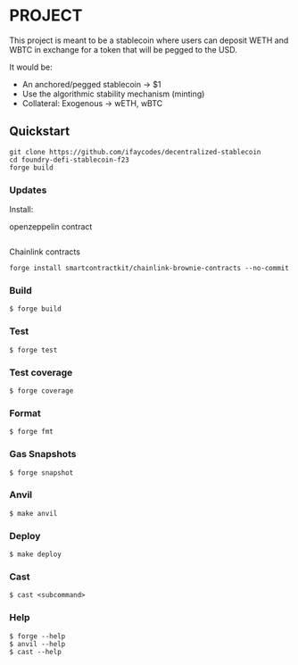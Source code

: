 # PROJECT

This project is meant to be a stablecoin where users can deposit WETH and WBTC in exchange for a token that will be pegged to the USD.

It would be:
- An anchored/pegged stablecoin -> $1
- Use the algorithmic stability mechanism (minting)
- Collateral: Exogenous -> wETH, wBTC

## Quickstart
```shell
git clone https://github.com/ifaycodes/decentralized-stablecoin
cd foundry-defi-stablecoin-f23
forge build
```

### Updates
Install:

openzeppelin contract
```forge install openzeppelin/openzeppelin-contracts@v4.8.3 --no-commit
```
Chainlink contracts
```
forge install smartcontractkit/chainlink-brownie-contracts --no-commit
```


### Build

```shell
$ forge build
```

### Test

```shell
$ forge test
```
### Test coverage

```shell
$ forge coverage
```

### Format

```shell
$ forge fmt
```

### Gas Snapshots

```shell
$ forge snapshot
```

### Anvil

```shell
$ make anvil
```

### Deploy

```shell
$ make deploy
```

### Cast

```shell
$ cast <subcommand>
```

### Help

```shell
$ forge --help
$ anvil --help
$ cast --help
```
